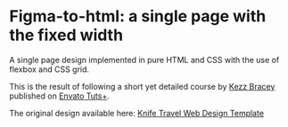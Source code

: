 # Figma-to-html: a single page with the fixed width

A single page design implemented in pure HTML and CSS with the use of flexbox and CSS grid.

This is the result of following a short yet detailed course by [Kezz Bracey](https://github.com/kezzbracey) published on [Envato Tuts+](https://webdesign.tutsplus.com/courses/figma-to-html-code-up-a-single-page-design).

The original design available here: [Knife Travel Web Design Template](https://elements.envato.com/knife-travel-travel-agency-web-design-template-7JC2PP)
